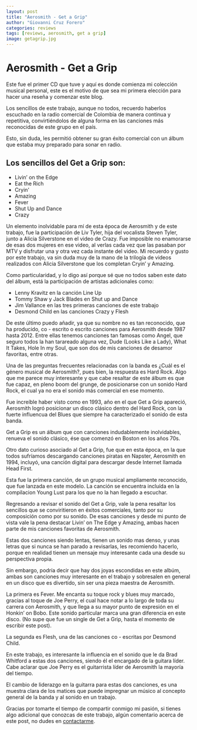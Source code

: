 ```yaml
---
layout: post
title: "Aerosmith - Get a Grip"
author: "Giovanni Cruz Forero"
categories: reviews
tags: [reviews, aerosmith, get a grip]
image: getagrip.jpg
---
```


# Aerosmith - Get a Grip

Este fue el primer CD que tuve y aquí es donde comienza mi colección musical personal, este es el motivo de que sea mi primera elección para hacer una reseña y comenzar este blog.

Los sencillos de este trabajo, aunque no todos, recuerdo haberlos escuchado en la radio comercial de Colombia de manera continua y repetitiva, convirtiéndolos de alguna forma en las canciones más reconocidas de este grupo en el país. 

Esto, sin duda, les permitió obtener su gran éxito comercial con un álbum que estaba muy preparado para sonar en radio. 

## Los sencillos del Get a Grip son:

* Livin’ on the Edge
* Eat the Rich
* Cryin'
* Amazing
* Fever
* Shut Up and Dance
* Crazy

Un elemento inolvidable para mí de esta época de Aerosmith y de este trabajo, fue la participación de Liv Tyler, hija del vocalista Steven Tyler, junto a Alicia Silverstone en el video de Crazy. Fue imposible no enamorarse de esas dos mujeres en ese video, al verlas cada vez que las pasaban por MTV y disfrutar una y otra vez cada instante del video. Mi recuerdo y gusto por este trabajo, va sin duda muy de la mano de la trilogía de videos realizados con Alicia Silverstone que los completan Cryin’ y Amazing.

Como particularidad, y lo digo así porque sé que no todos saben este dato del álbum, está la participación de artistas adicionales como:

* Lenny Kravitz en la canción Line Up 
* Tommy Shaw y Jack Blades en Shut up and Dance
* Jim Vallance en las tres primeras canciones de este trabajo
* Desmond Child en las canciones Crazy y Flesh 

De este último puedo añadir, ya que su nombre no es tan reconocido,  que ha producido, co - escrito o escrito canciones para Aerosmith desde 1987 hasta 2012. Entre ellas tenemos canciones tan famosas como Angel, que seguro todos la han tarareado alguna vez, Dude (Looks Like a Lady), What It Takes, Hole In my Soul, que son dos de mis canciones de desamor favoritas, entre otras.

Una de las preguntas frecuentes relacionadas con la banda es ¿Cuál es el género musical de Aerosmith?, pues bien, la respuesta es Hard Rock. Algo que me parece muy interesante y que cabe resaltar de este álbum es que fue capaz, en pleno boom del grunge, de posicionarse con un sonido Hard Rock, el cual ya no era el sonido más comercial en ese momento. 

Fue increíble haber visto como en 1993, año en el que Get a Grip apareció, Aerosmith logró posicionar un disco clásico dentro del Hard Rock, con la fuerte influencua del Blues que siempre ha caracterizado el sonido de esta banda.

Get a Grip es un álbum que con canciones indudablemente inolvidables, renueva el sonido clásico, ése que comenzó en Boston en los años 70s.

Otro dato curioso asociado al Get a Grip, fue que en esta época, en la que todos sufríamos descargando canciones piratas en Napster, Aerosmith en 1994, incluyó,  una canción digital para descargar desde Internet llamada Head First.
 
Esta fue la primera canción, de un grupo musical ampliamente reconocido, que fue lanzada en este modelo. La canción se encuentra incluída en la compilacion Young Lust para los que no la han llegado a escuchar. 

Regresando a revisar el sonido del Get a Grip, vale la pena resaltar los sencillos que se conviritieron en éxitos comerciales, tanto por su composición como por su sonido. De esas canciones y desde mi punto de vista vale la pena destacar Livin’ on The Edge y Amazing, ambas hacen parte de mis canciones favoritas de Aerosmith. 

Estas dos canciones siendo lentas, tienen un sonido mas denso, y unas letras que si nunca se han parado a revisarlas, les recomiendo hacerlo, porque en realidad tienen un mensaje muy interesante cada una desde su perspectiva propia.

Sin embargo, podría decir que hay dos joyas escondidas en este albúm, ambas son canciones muy interesante en el trabajo y sobresalen en general en un disco que es divertido, sin ser una pieza maestra de Aerosmith. 

La primera es Fever. Me encanta su toque rock y blues muy marcado, gracias al toque de Joe Perry, el cual hace notar a lo largo de toda su carrera con Aerosmith, y que llega a su mayor punto de expresión en el Honkin’ on Bobo. Este sonido particular marca una gran diferencia en este disco. (No supe que fue un single de Get a Grip, hasta el momento de escribir este post).

La segunda es Flesh, una de las canciones co - escritas por Desmond Child. 

En este trabajo, es interesante la influencia en el sonido que le da Brad Whitford a estas dos canciones, siendo él el encargado de la guitara líder. Cabe aclarar que Joe Perry es el guitarrista líder de Aerosmith la mayoría del tiempo.

El cambio de liderazgo en la guitarra para estas dos canciones, es una muestra clara de los matices que puede impregnar un músico al concepto general de la banda y al sonido en un trabajo.

Gracias por tomarte el tiempo de compartir conmigo mi pasión, si tienes algo adicional que conozcas de este trabajo, algún comentario acerca de este post, no dudes en [contactarme](http://cruzgio.com/pages/contact.html).
